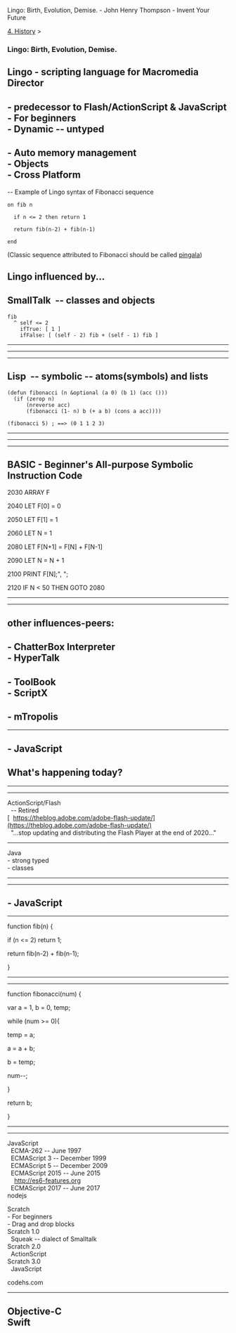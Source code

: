 Lingo: Birth, Evolution, Demise. - John Henry Thompson - Invent Your Future   
    

[4\. History](../4-history.md)‎ > ‎

### Lingo: Birth, Evolution, Demise.

  
Lingo - scripting language for Macromedia Director
-----------------------------------------------------

\- predecessor to Flash/ActionScript & JavaScript  
\- For beginners  
\- Dynamic -- untyped
--------------------------------------------------------------------------------------------

\- Auto memory management  
\- Objects  
\- Cross Platform
----------------------------------------------------------

  

\-- Example of Lingo syntax of Fibonacci sequence

`on fib n`

`  if n <= 2 then return 1`

`  return fib(n-2) + fib(n-1)`

`end`

(Classic sequence attributed to Fibonacci should be called [pingala](../heros/pingala.md))

  

  

Lingo influenced by...
----------------------

  

  

  

  

  

  

  

  

  

  

  

  

  

SmallTalk  -- classes and objects
---------------------------------

    fib
      ^ self <= 2
        ifTrue: [ 1 ]
        ifFalse: [ (self - 2) fib + (self - 1) fib ]


--------------------------------------------------------------------------------------------------------

  

---

  

  

  

  

  

  

  

  

  

---

Lisp  -- symbolic -- atoms(symbols) and lists
---------------------------------------------

    (defun fibonacci (n &optional (a 0) (b 1) (acc ()))
      (if (zerop n)
          (nreverse acc)
          (fibonacci (1- n) b (+ a b) (cons a acc))))
    
    (fibonacci 5) ; ==> (0 1 1 2 3)


-------------------------------------------------------------------------------------------------------------------------------------------------------------------------------------------------------

  

---

  

---

  

  

  

  

  

  

  

  

  

  

BASIC - Beginner's All-purpose Symbolic Instruction Code
--------------------------------------------------------

2030 ARRAY F

2040 LET F\[0\] = 0

2050 LET F\[1\] = 1

2060 LET N = 1

2080 LET F\[N+1\] = F\[N\] + F\[N-1\]

2090 LET N = N + 1

2100 PRINT F\[N\];", ";

2120 IF N < 50 THEN GOTO 2080

  

  

---

  

---

  

  

  

other influences-peers:
-----------------------

\- ChatterBox Interpreter  
\- HyperTalk
----------------------------------------

\- ToolBook  
\- ScriptX
------------------------

\- mTropolis
------------

  

---

\- JavaScript
-------------

  
  
  
  
  
  
  
  
What's happening today?
-----------------------------------------------

  

---

  

---

ActionScript/Flash  
  -- Retired  
[  https://theblog.adobe.com/adobe-flash-update/](https://theblog.adobe.com/adobe-flash-update/)  
  "...stop updating and distributing the Flash Player at the end of 2020..."  
  
  
  
  

----------------------------------------------------------------------------------------------------------------------------------------------------------------------------------------------------------------------------------

  
  
  
  
Java  
\- strong typed  
\- classes  
  
  
  
  
  
  

--------------------------------------------------------------------

  

---

\- JavaScript
-------------

  



-------

function fib(n) {

if (n <= 2) return 1;

return fib(n\-2) + fib(n\-1);

}




--------------------------------------------------------------------------------

  

---

function fibonacci(num) {

var a \= 1, b \= 0, temp;

while (num \>= 0){

temp \= a;

a \= a + b;

b \= temp;

num\--;

}

return b;

}




---------------------------------------------------------------------------------------------------------------------------------------------

  

---

JavaScript  
  ECMA-262 -- June 1997  
  ECMAScript 3 -- December 1999  
  ECMAScript 5 -- December 2009  
  ECMAScript 2015 -- June 2015  
    http://es6-features.org  
  ECMAScript 2017 -- June 2017  
nodejs  
  
  
  
  
  
  
  
  
  
  
  
  
  
  

Scratch  
\- For beginners  
\- Drag and drop blocks  
Scratch 1.0  
  Squeak -- dialect of Smalltalk  
Scratch 2.0  
  ActionScript  
Scratch 3.0  
  JavaScript  
  
  
  
codehs.com  
  
  
  
  
  
  
  
  
  

---------------------------------------------------------------------------------------------------------------------------------------------------------------------------------------------------------------------

  
Objective-C  
Swift
----------------------

